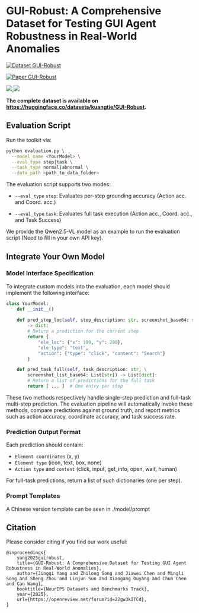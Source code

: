 # GUI-Robust: A Comprehensive Dataset for Testing GUI Agent Robustness in Real-World Anomalies

<!-- [![PDF GUI-Robust](https://img.shields.io/badge/PDF-GUI--Robust-red)](#) -->
[![Dataset GUI-Robust](https://img.shields.io/badge/Dataset-GUI--Robust-brightgreen)](https://huggingface.co/datasets/kuangtie/GUI-Robust)

[![Paper GUI-Robust](https://img.shields.io/badge/Paper-GUI--Robust-red)](https://arxiv.org/abs/2506.14477)

<span>
  <a href="https://huggingface.co/datasets/kuangtie/GUI-Robust">
    <img src="https://img.shields.io/badge/Dataset-GUI--Robust-brightgreen" />
  </a>
  <a href="https://arxiv.org/abs/2506.14477">
    <img src="https://img.shields.io/badge/Paper-GUI--Robust-red" />
  </a>
</span>

**The complete dataset is available on https://huggingface.co/datasets/kuangtie/GUI-Robust.**

## Evaluation Script

Run the toolkit via:

```bash
python evaluation.py \
  --model_name <YourModel> \
  --eval_type step|task \
  --task_type normal|abnormal \
  --data_path <path_to_data_folder>
```

The evaluation script supports two modes:

- `--eval_type` `step`: Evaluates per-step grounding accuracy (Action acc. and Coord. acc.)

- `--eval_type` `task`: Evaluates full task execution (Action acc., Coord. acc., and Task Success)

We provide the Qwen2.5-VL model as an example to run the evaluation script (Need to fill in your own API key).

## Integrate Your Own Model

### Model Interface Specification

To integrate custom models into the evaluation, each model should implement the following interface:

```python
class YourModel:
    def __init__()
    
    def pred_step_loc(self, step_description: str, screenshot_base64: str) \
        -> dict:
        # Return a prediction for the current step
        return {
            "ele_loc": {"x": 100, "y": 200},
            "ele_type": "text",
            "action": {"type": "click", "content": "Search"}
        }

    def pred_task_full(self, task_description: str, \
        screenshot_list_base64: List[str]) -> List[dict]:
        # Return a list of predictions for the full task
        return [ ... ]  # One entry per step
```

These two methods respectively handle single-step prediction and full-task multi-step prediction. The evaluation pipeline will automatically invoke these methods, compare predictions against ground truth, and report metrics such as action accuracy, coordinate accuracy, and task success rate.

### Prediction Output Format 

Each prediction should contain:
- `Element coordinates` (x, y)
- `Element type` (icon, text, box, none)
- `Action type` and `content` (click, input, get\_info, open, wait, human)

For full-task predictions, return a list of such dictionaries (one per step).

### Prompt Templates

A Chinese version template can be seen in ./model/prompt

## Citation
Please consider citing if you find our work useful:
```
@inproceedings{
    yang2025guirobust,
    title={GUI-Robust: A Comprehensive Dataset for Testing GUI Agent Robustness in Real-World Anomalies},
    author={Jingqi Yang and Zhilong Song and Jiawei Chen and Mingli Song and Sheng Zhou and Linjun Sun and Xiaogang Ouyang and Chun Chen and Can Wang},
    booktitle={NeurIPS Datasets and Benchmarks Track},
    year={2025},
    url={https://openreview.net/forum?id=22gw3kITCd},
}
```
